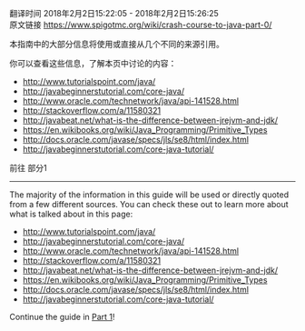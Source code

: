 翻译时间 2018年2月2日15:22:05 - 2018年2月2日15:26:25  
原文链接 https://www.spigotmc.org/wiki/crash-course-to-java-part-0/



本指南中的大部分信息将使用或直接从几个不同的来源引用。

你可以查看这些信息，了解本页中讨论的内容：

- <http://www.tutorialspoint.com/java/>
- <http://javabeginnerstutorial.com/core-java/>
- <http://www.oracle.com/technetwork/java/api-141528.html>
- <http://stackoverflow.com/a/11580321>
- <http://javabeat.net/what-is-the-difference-between-jrejvm-and-jdk/>
- <https://en.wikibooks.org/wiki/Java_Programming/Primitive_Types>
- <http://docs.oracle.com/javase/specs/jls/se8/html/index.html>
- <http://javabeginnerstutorial.com/core-java-tutorial/>

前往 部分1

---

The majority of the information in this guide will be used or directly quoted from a few different sources. 
You can check these out to learn more about what is talked about in this page:

- <http://www.tutorialspoint.com/java/>
- <http://javabeginnerstutorial.com/core-java/>
- <http://www.oracle.com/technetwork/java/api-141528.html>
- <http://stackoverflow.com/a/11580321>
- <http://javabeat.net/what-is-the-difference-between-jrejvm-and-jdk/>
- <https://en.wikibooks.org/wiki/Java_Programming/Primitive_Types>
- <http://docs.oracle.com/javase/specs/jls/se8/html/index.html>
- <http://javabeginnerstutorial.com/core-java-tutorial/>

Continue the guide in [Part 1](https://www.spigotmc.org/wiki/crash-course-to-java-part-1/)!